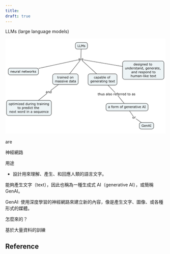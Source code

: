 ```yaml
---
title: 
draft: true
---
```


LLMs (large language models)


![](images/llm-concept-map.png)

are 

 神經網路

用途

- 設計用來理解、產生、和回應人類的語言文字。

能夠產生文字（text），因此也稱為一種生成式 AI（generative AI），或簡稱 GenAI。

GenAI: 使用深度學習的神經網路來建立新的內容，像是產生文字、圖像、或各種形式的媒體。

怎麼來的？

基於大量資料的訓練

## Reference